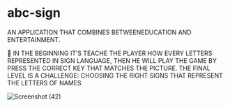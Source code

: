 # abc-sign

AN APPLICATION THAT COMBINES BETWEENEDUCATION AND ENTERTAINMENT.

🚧 IN THE BEGINNING IT’S TEACHE THE PLAYER HOW EVERY LETTERS REPRESENTED IN SIGN LANGUAGE, THEN HE WILL PLAY THE GAME BY PRESS THE CORRECT KEY THAT MATCHES THE PICTURE.
THE FINAL LEVEL IS A CHALLENGE: CHOOSING THE RIGHT SIGNS THAT REPRESENT THE LETTERS OF NAMES

![Screenshot (42)](https://user-images.githubusercontent.com/77117920/236359257-7d0f393a-5c30-4889-8e2b-5da7cc3ae44d.png)
